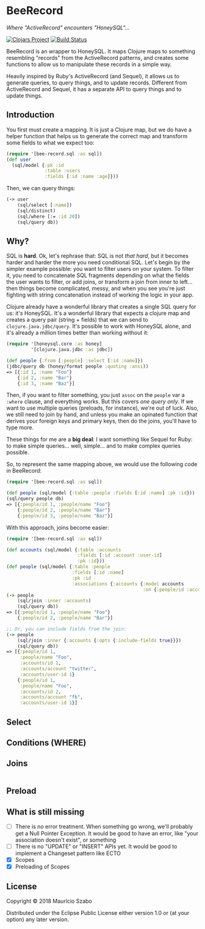 # BeeRecord
_Where "ActiveRecord" encounters "HoneySQL"..._

[![Clojars Project](https://img.shields.io/clojars/v/bee-record.svg)](https://clojars.org/bee-record)
[![Build Status](https://travis-ci.org/mauricioszabo/bee-record.svg?branch=master)](https://travis-ci.org/mauricioszabo/bee-record)

BeeRecord is an wrapper to HoneySQL. It maps Clojure maps to something resembling "records" from the ActiveRecord patterns, and creates some functions to allow us to manipulate these records in a simple way.

Heavily inspired by Ruby's ActiveRecord (and Sequel), it allows us to generate queries, to query things, and to update records. Different from ActiveRecord and Sequel, it has a separate API to query things and to update things.

## Introduction

You first must create a mapping. It is just a Clojure map, but we do have a helper function that helps us to generate the correct map and transform some fields to what we expect too:

```clojure
(require '[bee-record.sql :as sql])
(def user
  (sql/model {:pk :id
              :table :users
              :fields [:id :name :age]}))
```

Then, we can query things:

```clojure
(-> user
    (sql/select [:name])
    (sql/distinct)
    (sql/where [:= :id 20])
    (sql/query db))
```

## Why?
SQL is **hard**. Ok, let's rephrase that: SQL is not _that hard_, but it becomes harder and harder the more you need conditional SQL. Let's begin by the simpler example possible: you want to filter users on your system. To filter it, you need to concatenate SQL fragments depending on what the fields the user wants to filter, or add joins, or transform a join from inner to left... then things become complicated, messy, and when you see you're just fighting with string concatenation instead of working the logic in your app.

Clojure already have a wonderful library that creates a single SQL query for us: it's HoneySQL. It's a wonderful library that expects a clojure map and creates a query pair (string + fields) that we can send to `clojure.java.jdbc/query`. It's possible to work with HoneySQL alone, and it's already a million times better than working without it:

```clojure
(require '[honeysql.core :as honey]
         '[clojure.java.jdbc :as jdbc])

(def people {:from [:people] :select [:id :name]})
(jdbc/query db (honey/format people :quoting :ansi))
=> [{:id 1, :name "Foo"}
    {:id 2, :name "Bar"}
    {:id 3, :name "Baz"}]
```

Then, if you want to filter something, you just `assoc` on the `people` var a `:where` clause, and everything works. But this covers _one query only_. If we want to use multiple queries (preloads, for instance), we're out of luck. Also, we still need to join by hand, and unless you make an opinated function that derives your foreign keys and primary keys, then do the joins, you'll have to type more.

These things for me are a **big deal**: I want something like Sequel for Ruby: to make simple queries... well, simple... and to make complex queries possible.

So, to represent the same mapping above, we would use the following code in BeeRecord:

```clojure
(require '[bee-record.sql :as sql])

(def people (sql/model {:table :people :fields [:id :name] :pk :id}))
(sql/query people db)
=> [{:people/id 1, :people/name "Foo"}
    {:people/id 2, :people/name "Bar"}
    {:people/id 3, :people/name "Baz"}]
```

With this approach, joins become easier:

```clojure
(require '[bee-record.sql :as sql])

(def accounts (sql/model {:table :accounts
                          :fields [:id :account :user-id]
                          :pk :id}))
(def people (sql/model {:table :people
                        :fields [:id :name]
                        :pk :id
                        :associations {:accounts {:model accounts
                                                  :on {:people/id :accounts/user-id}}}}))
(-> people
    (sql/join :inner :accounts)
    (sql/query db))
=> [{:people/id 1, :people/name "Foo"}
    {:people/id 2, :people/name "Bar"}]

;; Or, you can include fields from the join:
(-> people
    (sql/join :inner {:accounts {:opts {:include-fields true}}})
    (sql/query db))
=> [{:people/id 1,
     :people/name "Foo",
     :accounts/id 1,
     :accounts/account "twitter",
     :accounts/user-id 1}
    {:people/id 1,
     :people/name "Foo",
     :accounts/id 2,
     :accounts/account "fb",
     :accounts/user-id 1}]
```

## Select

## Conditions (WHERE)

## Joins

```clojure
```

## Preload

## What is still missing
* [ ] There is no error treatment. When something go wrong, we'll probably get a Null Pointer Exception. It would be good to have an error, like "your association doesn't exist", or something
* [ ] There is no "UPDATE" or "INSERT" APIs yet. It would be good to implement a Changeset pattern like ECTO
* [x] Scopes
* [x] Preloading of Scopes

## License

Copyright © 2018 Maurício Szabo

Distributed under the Eclipse Public License either version 1.0 or (at
your option) any later version.
